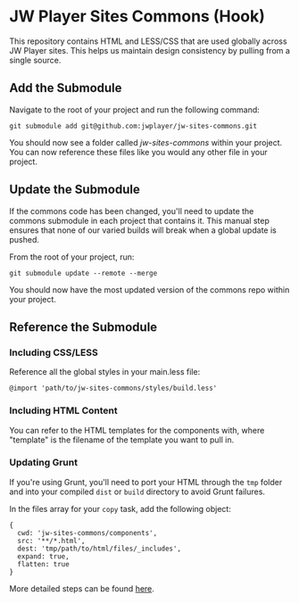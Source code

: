 # JW Player Sites Commons (Hook)

This repository contains HTML and LESS/CSS that are used globally across JW Player sites. This helps us maintain design consistency by pulling from a single source.

## Add the Submodule
Navigate to the root of your project and run the following command:
```
git submodule add git@github.com:jwplayer/jw-sites-commons.git
```

You should now see a folder called _jw-sites-commons_ within your project. You can now reference these files like you would any other file in your project.


## Update the Submodule
If the commons code has been changed, you'll need to update the commons submodule in each project that contains it. This manual step ensures that none of our varied builds will break when a global update is pushed.

From the root of your project, run:
```
git submodule update --remote --merge
```

You should now have the most updated version of the commons repo within your project.


## Reference the Submodule

### Including CSS/LESS
Reference all the global styles in your main.less file:
```
@import 'path/to/jw-sites-commons/styles/build.less'
```


### Including HTML Content
You can refer to the HTML templates for the components with, where "template" is the filename of the template you want to pull in.


### Updating Grunt
If you're using Grunt, you'll need to port your HTML through the `tmp` folder and into your compiled `dist` or `build` directory to avoid Grunt failures.

In the files array for your `copy` task, add the following object:

```
{
  cwd: 'jw-sites-commons/components',
  src: '**/*.html',
  dest: 'tmp/path/to/html/files/_includes',
  expand: true,
  flatten: true
}
```

More detailed steps can be found [here](https://docs.google.com/document/d/1FqhNp7H6_kE5buhEAPISssWEyQqqyzQItERsSmwOPzM/).
